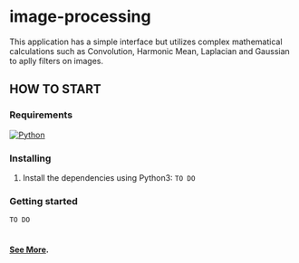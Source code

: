 # image-processing
This application has a simple interface but utilizes complex mathematical calculations such as Convolution, Harmonic Mean, Laplacian and Gaussian to aplly filters on images. 

## HOW TO START
### Requirements
[![Python](https://img.shields.io/badge/Python_3-blue.svg)](https://www.python.org/downloads/release)

### Installing
1. Install the dependencies using Python3: 
`TO DO`

### Getting started
`TO DO`
<br/><br/>
#### [See More](https://dayanarochadeveloper.wordpress.com/portfolio).

